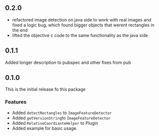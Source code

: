 ## 0.2.0
- refactored image detection on java side to work with real images and fixed a logic bug, which found bigger objects that werent rectangles in the end
- lifted the objective c code to the same functionality as the java side

## 0.1.1

Added longer description to pubspec and other fixes from pub

## 0.1.0

This is the initial release fo this package

### Features
* Added `detectRectangles` to `ImageFeatureDetector`
* Added `getVersionString`to `ImageFeatureDetector`
* Added `RelativeCoordianteHelper` to Plugin
* Added example for basic usage.
